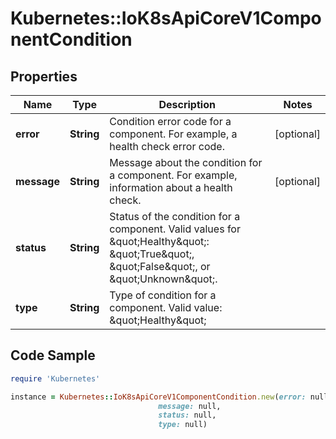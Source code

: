 # Kubernetes::IoK8sApiCoreV1ComponentCondition

## Properties

Name | Type | Description | Notes
------------ | ------------- | ------------- | -------------
**error** | **String** | Condition error code for a component. For example, a health check error code. | [optional] 
**message** | **String** | Message about the condition for a component. For example, information about a health check. | [optional] 
**status** | **String** | Status of the condition for a component. Valid values for \&quot;Healthy\&quot;: \&quot;True\&quot;, \&quot;False\&quot;, or \&quot;Unknown\&quot;. | 
**type** | **String** | Type of condition for a component. Valid value: \&quot;Healthy\&quot; | 

## Code Sample

```ruby
require 'Kubernetes'

instance = Kubernetes::IoK8sApiCoreV1ComponentCondition.new(error: null,
                                 message: null,
                                 status: null,
                                 type: null)
```


